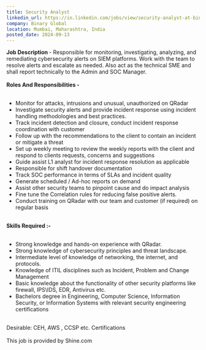 ```yaml
---
title: Security Analyst
linkedin_url: https://in.linkedin.com/jobs/view/security-analyst-at-binary-global-4023315387?position=60&pageNum=0&refId=Ws4E0X6aDNhIUt22%2B9u5fw%3D%3D&trackingId=OMRcccS%2BRXICL277AhgnoA%3D%3D
company: Binary Global
location: Mumbai, Maharashtra, India
posted_date: 2024-09-13
---
```


<div class="description__text description__text--rich">
<section class="show-more-less-html" data-max-lines="5">
<div class="show-more-less-html__markup show-more-less-html__markup--clamp-after-5 relative overflow-hidden">
<strong>Job Description </strong> - Responsible for monitoring, investigating, analyzing, and remediating cybersecurity alerts on SIEM platforms. Work with the team to resolve alerts and escalate as needed. Also act as the technical SME and shall report technically to the Admin and SOC Manager.<br/><br/><strong>Roles And Responsibilities -<br/><br/></strong><ul><li> Monitor for attacks, intrusions and unusual, unauthorized on QRadar</li><li> Investigate security alerts and provide incident response using incident handling methodologies and best practices.</li><li> Track incident detection and closure, conduct incident response coordination with customer</li><li> Follow up with the recommendations to the client to contain an incident or mitigate a threat</li><li> Set up weekly meeting to review the weekly reports with the client and respond to clients requests, concerns and suggestions</li><li> Guide assist L1 analyst for incident response resolution as applicable</li><li> Responsible for shift handover documentation</li><li> Track SOC performance in terms of SLAs and incident quality</li><li> Generate scheduled / Ad-hoc reports on demand</li><li> Assist other security teams to pinpoint cause and do impact analysis</li><li> Fine tune the Correlation rules for reducing false positive alerts.</li><li> Conduct training on QRadar with our team and customer (if required) on regular basis<br/><br/></li></ul><strong> Skills Required :- <br/><br/></strong><ul><li> Strong knowledge and hands-on experience with QRadar.</li><li> Strong knowledge of cybersecurity principles and threat landscape.</li><li> Intermediate level of knowledge of networking, the internet, and protocols.</li><li> Knowledge of ITIL disciplines such as Incident, Problem and Change Management</li><li> Basic knowledge about the functionality of other security platforms like firewall, IPS\IDS, EDR, Antivirus etc.</li><li> Bachelors degree in Engineering, Computer Science, Information Security, or Information Systems with relevant security engineering certifications<br/><br/></li></ul>Desirable: CEH, AWS , CCSP etc. Certifications<br/><br/>This job is provided by Shine.com
        </div>


<!-- --> </section>
</div>